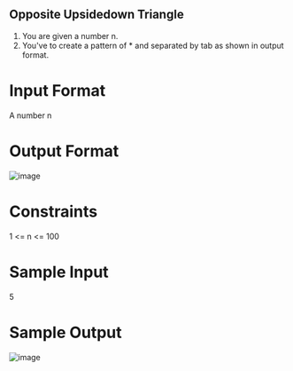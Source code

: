 ## Opposite Upsidedown Triangle

1. You are given a number n.
2. You've to create a pattern of * and separated by tab as shown in output format.

# Input Format
A number n

# Output Format

![image](https://github.com/prateeeksahu/javacodes/assets/100373713/0806324a-f46f-43ec-80d4-95ca9f7eeb16)


# Constraints
1 <= n <= 100

# Sample Input
5
 
# Sample Output

![image](https://github.com/prateeeksahu/javacodes/assets/100373713/0e13bac5-c782-4647-a742-26dd646715f6)